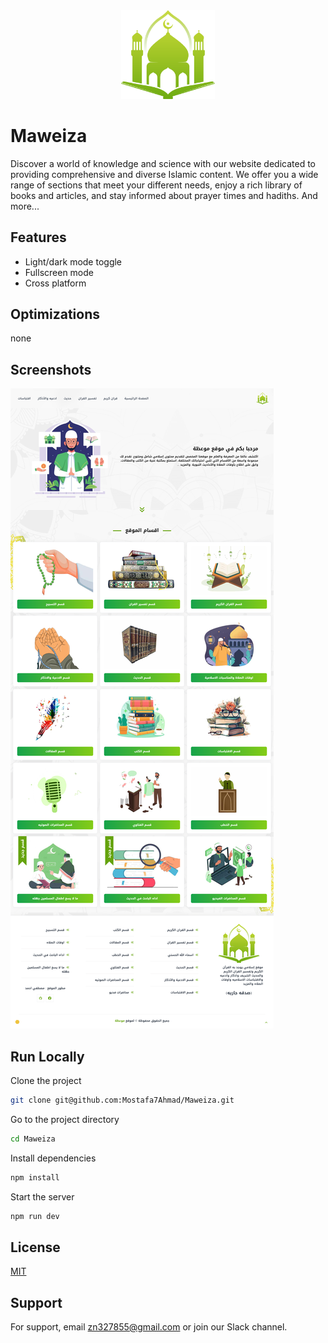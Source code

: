 
<center>
<img src="https://github.com/Mostafa7Ahmad/Maweiza/blob/master/public/logo.png?raw=true" alt="Logo" style="width: 150px; height: auto;" />
</center>

# Maweiza

Discover a world of knowledge and science with our website dedicated to providing comprehensive and diverse Islamic content. We offer you a wide range of sections that meet your different needs, enjoy a rich library of books and articles, and stay informed about prayer times and hadiths. And more...

## Features

- Light/dark mode toggle
- Fullscreen mode
- Cross platform

## Optimizations

none

## Screenshots

![App Screenshot](https://github.com/Mostafa7Ahmad/Maweiza/blob/master/screenshots/1.jpg?raw=true)

## Run Locally

Clone the project

```bash
git clone git@github.com:Mostafa7Ahmad/Maweiza.git
```

Go to the project directory

```bash
cd Maweiza
```

Install dependencies

```bash
npm install
```

Start the server

```bash
npm run dev
```

## License

[MIT](https://choosealicense.com/licenses/mit/)

## Support

For support, email <zn327855@gmail.com> or join our Slack channel.
